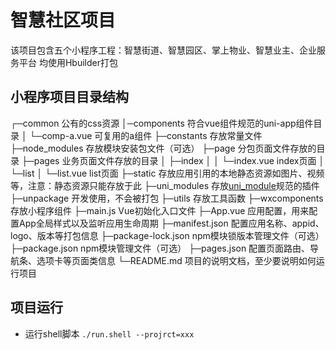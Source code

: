 # 智慧社区项目
该项目包含五个小程序工程：智慧街道、智慧园区、掌上物业、智慧业主、企业服务平台
均使用Hbuilder打包

## 小程序项目目录结构
┌─common              公有的css资源
│─components          符合vue组件规范的uni-app组件目录
│  └─comp-a.vue       可复用的a组件
├─constants           存放常量文件
├─node_modules        存放模块安装包文件（可选）
├─page                分包页面文件存放的目录
├─pages               业务页面文件存放的目录
│  ├─index
│  │  └─index.vue     index页面
│  └─list
│     └─list.vue      list页面
├─static              存放应用引用的本地静态资源如图片、视频等，注意：静态资源只能存放于此
├─uni_modules         存放[uni_module](/uni_modules)规范的插件
├─unpackage           开发使用，不会被打包
├─utils               存放工具函数
├─wxcomponents        存放小程序组件
├─main.js             Vue初始化入口文件
├─App.vue             应用配置，用来配置App全局样式以及监听应用生命周期
├─manifest.json       配置应用名称、appid、logo、版本等打包信息
├─package-lock.json   npm模块锁版本管理文件（可选）
├─package.json        npm模块管理文件（可选）
├─pages.json          配置页面路由、导航条、选项卡等页面类信息
└─README.md           项目的说明文档，至少要说明如何运行项目

## 项目运行
* 运行shell脚本
 `./run.shell --projrct=xxx `
